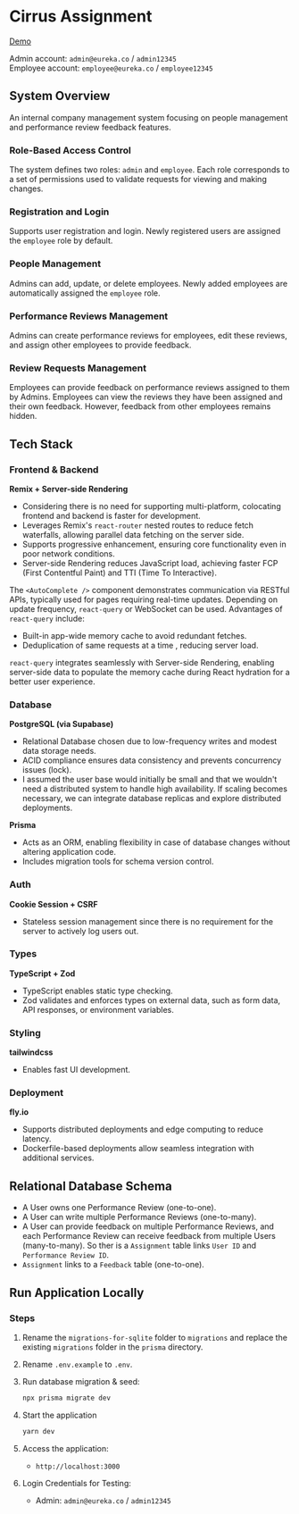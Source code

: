 # Cirrus Assignment

[Demo](https://cirrus-hw.fly.dev/login)

Admin account: `admin@eureka.co` / `admin12345`  
Employee account: `employee@eureka.co` / `employee12345`

## System Overview

An internal company management system focusing on people management and performance review feedback features.

### Role-Based Access Control

The system defines two roles: `admin` and `employee`. Each role corresponds to a set of permissions used to validate requests for viewing and making changes.

### Registration and Login

Supports user registration and login. Newly registered users are assigned the `employee` role by default.

### People Management

Admins can add, update, or delete employees. Newly added employees are automatically assigned the `employee` role.

### Performance Reviews Management

Admins can create performance reviews for employees, edit these reviews, and assign other employees to provide feedback.

### Review Requests Management

Employees can provide feedback on performance reviews assigned to them by Admins. Employees can view the reviews they have been assigned and their own feedback. However, feedback from other employees remains hidden.

## Tech Stack

### Frontend & Backend

**Remix + Server-side Rendering**  
- Considering there is no need for supporting multi-platform, colocating frontend and backend is faster for development.
- Leverages Remix's `react-router` nested routes to reduce fetch waterfalls, allowing parallel data fetching on the server side.
- Supports progressive enhancement, ensuring core functionality even in poor network conditions.
- Server-side Rendering reduces JavaScript load, achieving faster FCP (First Contentful Paint) and TTI (Time To Interactive).

The `<AutoComplete />` component demonstrates communication via RESTful APIs, typically used for pages requiring real-time updates. Depending on update frequency, `react-query` or WebSocket can be used. Advantages of `react-query` include:
- Built-in app-wide memory cache to avoid redundant fetches.
- Deduplication of same requests at a time , reducing server load.

`react-query` integrates seamlessly with Server-side Rendering, enabling server-side data to populate the memory cache during React hydration for a better user experience.

### Database

**PostgreSQL (via Supabase)**  
- Relational Database chosen due to low-frequency writes and modest data storage needs.
- ACID compliance ensures data consistency and prevents concurrency issues (lock).
- I assumed the user base would initially be small and that we wouldn't need a distributed system to handle high availability. If scaling becomes necessary, we can integrate database replicas and explore distributed deployments.

**Prisma**  
- Acts as an ORM, enabling flexibility in case of database changes without altering application code.
- Includes migration tools for schema version control.

### Auth

**Cookie Session + CSRF**  
- Stateless session management since there is no requirement for the server to actively log users out.

### Types

**TypeScript + Zod**  
- TypeScript enables static type checking.
- Zod validates and enforces types on external data, such as form data, API responses, or environment variables.

### Styling

**tailwindcss**  
- Enables fast UI development.

### Deployment

**fly.io**  
- Supports distributed deployments and edge computing to reduce latency.
- Dockerfile-based deployments allow seamless integration with additional services.

## Relational Database Schema

- A User owns one Performance Review (one-to-one).  
- A User can write multiple Performance Reviews (one-to-many).  
- A User can provide feedback on multiple Performance Reviews, and each Performance Review can receive feedback from multiple Users (many-to-many). So ther is a `Assignment` table links `User ID` and `Performance Review ID`.  
- `Assignment` links to a `Feedback` table (one-to-one).

## Run Application Locally

### Steps

1. Rename the `migrations-for-sqlite` folder to `migrations` and replace the existing `migrations` folder in the `prisma` directory.

2. Rename `.env.example` to `.env`.

3. Run database migration & seed:
   ```bash
   npx prisma migrate dev
   ```

4. Start the application
    ```bash
    yarn dev
    ```

5. Access the application:
   - `http://localhost:3000`

6. Login Credentials for Testing:
   - Admin: `admin@eureka.co` / `admin12345`